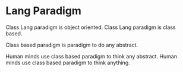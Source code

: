 # Lang Paradigm

Class Lang paradigm is object oriented.
Class Lang paradigm is class based.

Class based paradigm is paradigm to do any abstract.

Human minds use class based paradigm to think any abstract.
Human minds use class based paradigm to think anything.